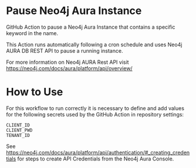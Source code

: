 # Pause Neo4j Aura Instance

GitHub Action to pause a Neo4j Aura Instance that contains a specific keyword in the name.

This Action runs automatically following a cron schedule and uses Neo4j AURA DB REST API to pause a running instance.

For more information on Neo4j AURA Rest API visit https://neo4j.com/docs/aura/platform/api/overview/

# How to Use

For this workflow to run correctly it is necessary to define and add values for the following secrets used by the GitHub Action in repository settings:

```
CLIENT_ID
CLIENT_PWD
TENANT_ID
```

See https://neo4j.com/docs/aura/platform/api/authentication/#_creating_credentials for steps to create API Credentials from the Neo4j Aura Console.
